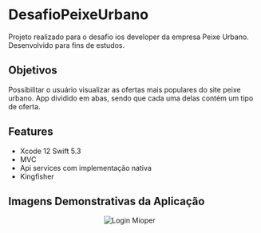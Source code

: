 # DesafioPeixeUrbano

Projeto realizado para o desafio ios developer da empresa Peixe Urbano. Desenvolvido para fins de estudos.

## Objetivos
Possibilitar o usuário visualizar as ofertas mais populares do site peixe urbano. App dividido em abas, sendo que cada uma delas contém um tipo de oferta. 

## Features

- Xcode 12 Swift 5.3
- MVC
- Api services com implementação nativa
- Kingfisher

## Imagens Demonstrativas da Aplicação

<p align="center">
  <img title="Login Mioper" alt="Login Mioper" src="https://user-images.githubusercontent.com/29108604/86785911-b032a780-c039-11ea-9629-814308ddc1e5.gif">
  &emsp;
</p>



